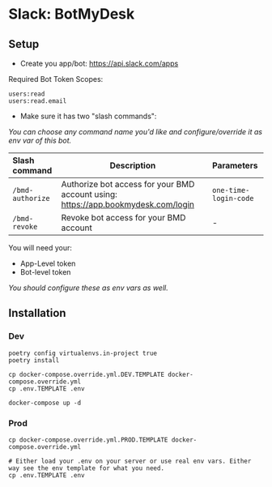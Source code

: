 # Slack: BotMyDesk

## Setup
- Create you app/bot: https://api.slack.com/apps

Required Bot Token Scopes:
```
users:read
users:read.email
```

- Make sure it has two "slash commands":

_You can choose any command name you'd like and configure/override it as env var of this bot._

| Slash command    | Description                                                                       | Parameters                           |
|:-----------------|-----------------------------------------------------------------------------------|:-------------------------------------|
| `/bmd-authorize` | Authorize bot access for your BMD account using: https://app.bookmydesk.com/login | ``one-time-login-code``              |
| `/bmd-revoke`    | Revoke bot access for your BMD account                                            | -                                    |

You will need your:
- App-Level token
- Bot-level token

_You should configure these as env vars as well._


## Installation
### Dev
```shell
poetry config virtualenvs.in-project true
poetry install

cp docker-compose.override.yml.DEV.TEMPLATE docker-compose.override.yml
cp .env.TEMPLATE .env

docker-compose up -d
```


### Prod
```shell
cp docker-compose.override.yml.PROD.TEMPLATE docker-compose.override.yml

# Either load your .env on your server or use real env vars. Either way see the env template for what you need.
cp .env.TEMPLATE .env
```
